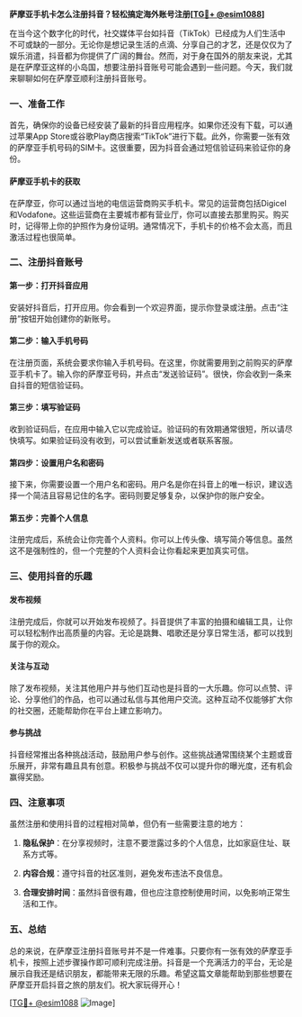 **萨摩亚手机卡怎么注册抖音？轻松搞定海外账号注册[[TG💪+ @esim1088](https://t.me/s/esim1088)]**

在当今这个数字化的时代，社交媒体平台如抖音（TikTok）已经成为人们生活中不可或缺的一部分。无论你是想记录生活的点滴、分享自己的才艺，还是仅仅为了娱乐消遣，抖音都为你提供了广阔的舞台。然而，对于身在国外的朋友来说，尤其是在萨摩亚这样的小岛国，想要注册抖音账号可能会遇到一些问题。今天，我们就来聊聊如何在萨摩亚顺利注册抖音账号。

### 一、准备工作

首先，确保你的设备已经安装了最新的抖音应用程序。如果你还没有下载，可以通过苹果App Store或谷歌Play商店搜索“TikTok”进行下载。此外，你需要一张有效的萨摩亚手机号码的SIM卡。这很重要，因为抖音会通过短信验证码来验证你的身份。

#### 萨摩亚手机卡的获取

在萨摩亚，你可以通过当地的电信运营商购买手机卡。常见的运营商包括Digicel和Vodafone。这些运营商在主要城市都有营业厅，你可以直接去那里购买。购买时，记得带上你的护照作为身份证明。通常情况下，手机卡的价格不会太高，而且激活过程也很简单。

### 二、注册抖音账号

#### 第一步：打开抖音应用

安装好抖音后，打开应用。你会看到一个欢迎界面，提示你登录或注册。点击“注册”按钮开始创建你的新账号。

#### 第二步：输入手机号码

在注册页面，系统会要求你输入手机号码。在这里，你就需要用到之前购买的萨摩亚手机卡了。输入你的萨摩亚号码，并点击“发送验证码”。很快，你会收到一条来自抖音的短信验证码。

#### 第三步：填写验证码

收到验证码后，在应用中输入它以完成验证。验证码的有效期通常很短，所以请尽快填写。如果验证码没有收到，可以尝试重新发送或者联系客服。

#### 第四步：设置用户名和密码

接下来，你需要设置一个用户名和密码。用户名是你在抖音上的唯一标识，建议选择一个简洁且容易记住的名字。密码则要足够复杂，以保护你的账户安全。

#### 第五步：完善个人信息

注册完成后，系统会让你完善个人资料。你可以上传头像、填写简介等信息。虽然这不是强制性的，但一个完整的个人资料会让你看起来更加真实可信。

### 三、使用抖音的乐趣

#### 发布视频

注册完成后，你就可以开始发布视频了。抖音提供了丰富的拍摄和编辑工具，让你可以轻松制作出高质量的内容。无论是跳舞、唱歌还是分享日常生活，都可以找到属于你的观众。

#### 关注与互动

除了发布视频，关注其他用户并与他们互动也是抖音的一大乐趣。你可以点赞、评论、分享他们的作品，也可以通过私信与其他用户交流。这种互动不仅能够扩大你的社交圈，还能帮助你在平台上建立影响力。

#### 参与挑战

抖音经常推出各种挑战活动，鼓励用户参与创作。这些挑战通常围绕某个主题或音乐展开，非常有趣且具有创意。积极参与挑战不仅可以提升你的曝光度，还有机会赢得奖励。

### 四、注意事项

虽然注册和使用抖音的过程相对简单，但仍有一些需要注意的地方：

1. **隐私保护**：在分享视频时，注意不要泄露过多的个人信息，比如家庭住址、联系方式等。
   
2. **内容合规**：遵守抖音的社区准则，避免发布违法不良信息。
   
3. **合理安排时间**：虽然抖音很有趣，但也应注意控制使用时间，以免影响正常生活和工作。

### 五、总结

总的来说，在萨摩亚注册抖音账号并不是一件难事。只要你有一张有效的萨摩亚手机卡，按照上述步骤操作即可顺利完成注册。抖音是一个充满活力的平台，无论是展示自我还是结识朋友，都能带来无限的乐趣。希望这篇文章能帮助到那些想要在萨摩亚开启抖音之旅的朋友们。祝大家玩得开心！

[[TG💪+ @esim1088](https://t.me/s/esim1088) ![Image](https://i.postimg.cc/4NQfJmqS/Snipaste-2025-05-13-00-14-12.png)]